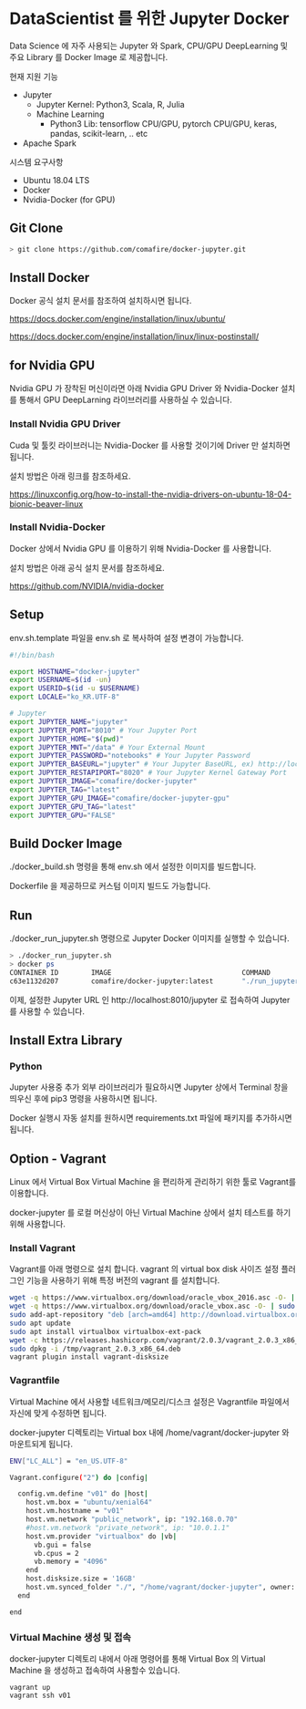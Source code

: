 # DataScientist 를 위한 Jupyter Docker

Data Science 에 자주 사용되는 Jupyter 와 Spark, CPU/GPU DeepLearning 및 주요 Library 를 Docker Image 로 제공합니다.

현재 지원 기능
* Jupyter
  * Jupyter Kernel: Python3, Scala, R, Julia
  * Machine Learning
    * Python3 Lib: tensorflow CPU/GPU, pytorch CPU/GPU, keras, pandas, scikit-learn, .. etc
* Apache Spark

시스템 요구사항

* Ubuntu 18.04 LTS
* Docker
* Nvidia-Docker (for GPU)

## Git Clone

```bash
> git clone https://github.com/comafire/docker-jupyter.git
```

## Install Docker

Docker 공식 설치 문서를 참조하여 설치하시면 됩니다.

https://docs.docker.com/engine/installation/linux/ubuntu/

https://docs.docker.com/engine/installation/linux/linux-postinstall/


## for Nvidia GPU

Nvidia GPU 가 장착된 머신이라면 아래 Nvidia GPU Driver 와 Nvidia-Docker 설치를 통해서 GPU DeepLarning 라이브러리를 사용하실 수 있습니다.

### Install Nvidia GPU Driver

Cuda 및 툴킷 라이브러니는 Nvidia-Docker 를 사용할 것이기에 Driver 만 설치하면 됩니다.

설치 방법은 아래 링크를 참조하세요.

https://linuxconfig.org/how-to-install-the-nvidia-drivers-on-ubuntu-18-04-bionic-beaver-linux


### Install Nvidia-Docker

Docker 상에서 Nvidia GPU 를 이용하기 위해 Nvidia-Docker 를 사용합니다.

설치 방법은 아래 공식 설치 문서를 참조하세요.

https://github.com/NVIDIA/nvidia-docker

## Setup

env.sh.template 파일을 env.sh 로 복사하여 설정 변경이 가능합니다. 

```bash
#!/bin/bash

export HOSTNAME="docker-jupyter" 
export USERNAME=$(id -un) 
export USERID=$(id -u $USERNAME)
export LOCALE="ko_KR.UTF-8"

# Jupyter
export JUPYTER_NAME="jupyter"
export JUPYTER_PORT="8010" # Your Jupyter Port
export JUPYTER_HOME="$(pwd)"
export JUPYTER_MNT="/data" # Your External Mount
export JUPYTER_PASSWORD="notebooks" # Your Jupyter Password
export JUPYTER_BASEURL="jupyter" # Your Jupyter BaseURL, ex) http://localhost:8010/jupyter
export JUPYTER_RESTAPIPORT="8020" # Your Jupyter Kernel Gateway Port
export JUPYTER_IMAGE="comafire/docker-jupyter"
export JUPYTER_TAG="latest"
export JUPYTER_GPU_IMAGE="comafire/docker-jupyter-gpu"
export JUPYTER_GPU_TAG="latest"
export JUPYTER_GPU="FALSE"
```

## Build Docker Image

./docker_build.sh 명령을 통해 env.sh 에서 설정한 이미지를 빌드합니다.

Dockerfile 을 제공하므로 커스텀 이미지 빌드도 가능합니다.

## Run

./docker_run_jupyter.sh 명령으로 Jupyter Docker 이미지를 실행할 수 있습니다.

```bash
> ./docker_run_jupyter.sh
> docker ps
CONTAINER ID        IMAGE                                COMMAND              CREATED             STATUS              PORTS                                            NAMES
c63e1132d207        comafire/docker-jupyter:latest       "./run_jupyter.sh"   2 seconds ago       Up 1 second         0.0.0.0:8020->8088/tcp, 0.0.0.0:8010->8888/tcp   jupyter
```

이제, 설정한 Jupyter URL 인 http://localhost:8010/jupyter 로 접속하여 Jupyter를 사용할 수 있습니다.

## Install Extra Library

### Python

Jupyter 사용중 추가 외부 라이브러리가 필요하시면 Jupyter 상에서 Terminal 창을 띄우신 후에 pip3 명령을 사용하시면 됩니다.

Docker 실행시 자동 설치를 원하시면 requirements.txt 파일에 패키지를 추가하시면 됩니다.

## Option - Vagrant

Linux 에서 Virtual Box Virtual Machine 을 편리하게 관리하기 위한 툴로 Vagrant를 이용합니다.

docker-jupyter 를 로컬 머신상이 아닌 Virtual Machine 상에서 설치 테스트를 하기 위해 사용합니다.

### Install Vagrant

Vagrant를 아래 명령으로 설치 합니다. vagrant 의 virtual box disk 사이즈 설정 플러그인 기능을 사용하기 위해 특정 버전의 vagrant 를 설치합니다.

```bash
wget -q https://www.virtualbox.org/download/oracle_vbox_2016.asc -O- | sudo apt-key add -
wget -q https://www.virtualbox.org/download/oracle_vbox.asc -O- | sudo apt-key add -
sudo add-apt-repository "deb [arch=amd64] http://download.virtualbox.org/virtualbox/debian $(lsb_release -cs) contrib"
sudo apt update
sudo apt install virtualbox virtualbox-ext-pack
wget -c https://releases.hashicorp.com/vagrant/2.0.3/vagrant_2.0.3_x86_64.deb -P /tmp
sudo dpkg -i /tmp/vagrant_2.0.3_x86_64.deb
vagrant plugin install vagrant-disksize
```

### Vagrantfile

Virtual Machine 에서 사용할 네트워크/메모리/디스크 설정은 Vagrantfile 파일에서 자신에 맞게 수정하면 됩니다.

docker-jupyter 디렉토리는 Virtual box 내에 /home/vagrant/docker-jupyter 와 마운트되게 됩니다.

```bash
ENV["LC_ALL"] = "en_US.UTF-8"

Vagrant.configure("2") do |config|

  config.vm.define "v01" do |host|
    host.vm.box = "ubuntu/xenial64"
    host.vm.hostname = "v01"
    host.vm.network "public_network", ip: "192.168.0.70"
    #host.vm.network "private_network", ip: "10.0.1.1"
    host.vm.provider "virtualbox" do |vb|
      vb.gui = false
      vb.cpus = 2
      vb.memory = "4096"
    end
    host.disksize.size = '16GB'
    host.vm.synced_folder "./", "/home/vagrant/docker-jupyter", owner: "vagrant", group: "vagrant"
  end

end
```

### Virtual Machine 생성 및 접속

docker-jupyter 디렉토리 내에서 아래 명령어를 통해 Virtual Box 의 Virtual Machine 을 생성하고 접속하여 사용할수 있습니다.

```
vagrant up
vagrant ssh v01
```
